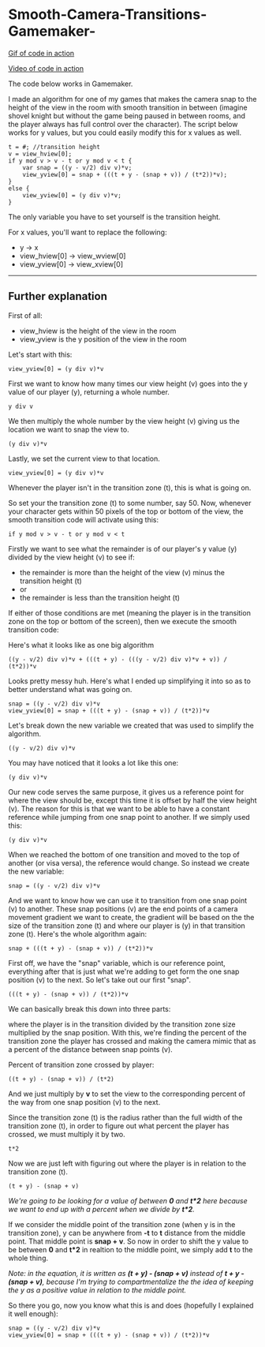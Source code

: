 # Smooth-Camera-Transitions-Gamemaker-

[Gif of code in action](https://i.gyazo.com/d3edc64494349c04d16144c9e6c1d148.gif)

[Video of code in action](https://www.youtube.com/watch?v=Mw02Pni0v9Q&index=1&list=PLye9mcKwe2zyYF3ei2xr2YznNDZJxQ_85)

The code below works in Gamemaker.

I made an algorithm for one of my games that makes the camera snap to the height of the view in the room with smooth transition in between (imagine shovel knight but without the game being paused in between rooms, and the player always has full control over the character). The script below works for y values, but you could easily modify this for x values as well.

	t = #; //transition height
	v = view_hview[0];
	if y mod v > v - t or y mod v < t {
		var snap = ((y - v/2) div v)*v;
		view_yview[0] = snap + (((t + y - (snap + v)) / (t*2))*v);
	}
	else {
		view_yview[0] = (y div v)*v;
	}

The only variable you have to set yourself is the transition height.

For x values, you'll want to replace the following:

* y -> x
* view_hview[0] -> view_wview[0]
* view_yview[0] -> view_xview[0]

---
Further explanation
-

First of all:

* view_hview is the height of the view in the room
* view_yview is the y position of the view in the room

Let's start with this:

	view_yview[0] = (y div v)*v

First we want to know how many times our view height (v) goes into the y value of our player (y), returning a whole number.

	y div v

We then multiply the whole number by the view height (v) giving us the location we want to snap the view to.

	(y div v)*v
	
Lastly, we set the current view to that location.

	view_yview[0] = (y div v)*v
	
Whenever the player isn't in the transition zone (t), this is what is going on.

So set your the transition zone (t) to some number, say 50. Now, whenever your character gets within 50 pixels of the top or bottom of the view, the smooth transition code will activate using this:

	if y mod v > v - t or y mod v < t

Firstly we want to see what the remainder is of our player's y value (y) divided by the view height (v) to see if:

* the remainder is more than the height of the view (v) minus the transition height (t)
* or
* the remainder is less than the transition height (t)

If either of those conditions are met (meaning the player is in the transition zone on the top or bottom of the screen), then we execute the smooth transition code:

Here's what it looks like as one big algorithm

	((y - v/2) div v)*v + (((t + y) - (((y - v/2) div v)*v + v)) / (t*2))*v

Looks pretty messy huh. Here's what I ended up simplifying it into so as to better understand what was going on.

	snap = ((y - v/2) div v)*v
    view_yview[0] = snap + (((t + y) - (snap + v)) / (t*2))*v
	
Let's break down the new variable we created that was used to simplify the algorithm.

	((y - v/2) div v)*v

You may have noticed that it looks a lot like this one:
	
	(y div v)*v
	
Our new code serves the same purpose, it gives us a reference point for where the view should be, except this time it is offset by half the view height (v). The reason for this is that we want to be able to have a constant reference while jumping from one snap point to another. If we simply used this:

	(y div v)*v

When we reached the bottom of one transition and moved to the top of another (or visa versa), the reference would change. So instead we create the new variable:

	snap = ((y - v/2) div v)*v
	
And we want to know how we can use it to transition from one snap point (v) to another. These snap positions (v) are the end points of a camera movement gradient we want to create, the gradient will be based on the the size of the transition zone (t) and where our player is (y) in that transition zone (t). Here's the whole algorithm again:

	snap + (((t + y) - (snap + v)) / (t*2))*v
	
First off, we have the "snap" variable, which is our reference point, everything after that is just what we're adding to get form the one snap position (v) to the next. So let's take out our first "snap".

	(((t + y) - (snap + v)) / (t*2))*v
	
We can basically break this down into three parts:

where the player is in the transition divided by the transition zone size multiplied by the snap position. With this, we're finding the percent of the transition zone the player has crossed and making the camera mimic that as a percent of the distance between snap points (v).

Percent of transition zone crossed by player:

	((t + y) - (snap + v)) / (t*2)
	
And we just multiply by **v** to set the view to the corresponding percent of the way from one snap position (v) to the next.

Since the transition zone (t) is the radius rather than the full width of the transition zone (t), in order to figure out what percent the player has crossed, we must multiply it by two.
	
	t*2
	
Now we are just left with figuring out where the player is in relation to the transition zone (t).

	(t + y) - (snap + v)

*We're going to be looking for a value of between **0** and **t\*2** here because we want to end up with a percent when we divide by **t\*2**.*

If we consider the middle point of the transition zone (when y is in the transition zone), y can be anywhere from **-t** to **t** distance from the middle point. That middle point is **snap + v**. So now in order to shift the y value to be between **0** and **t\*2** in realtion to the middle point, we simply add **t** to the whole thing.

*Note: in the equation, it is written as **(t + y) - (snap + v)** instead of **t + y - (snap + v)**, because I'm trying to compartmentalize the the idea of keeping the y as a positive value in relation to the middle point.*

So there you go, now you know what this is and does (hopefully I explained it well enough):

	snap = ((y - v/2) div v)*v
    view_yview[0] = snap + (((t + y) - (snap + v)) / (t*2))*v
